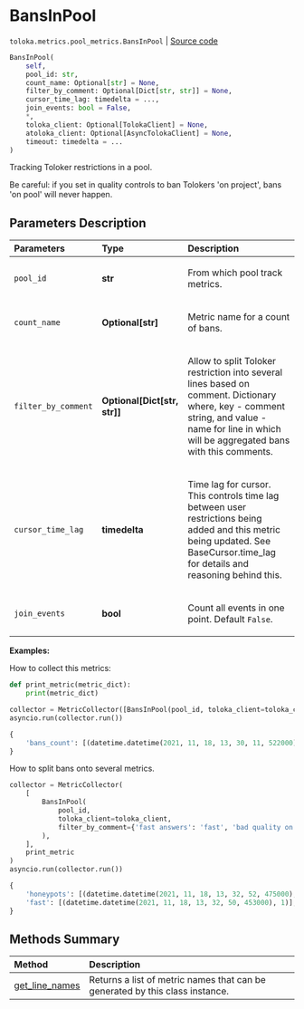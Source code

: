 # BansInPool
`toloka.metrics.pool_metrics.BansInPool` | [Source code](https://github.com/Toloka/toloka-kit/blob/v1.2.0/src/metrics/pool_metrics.py#L449)

```python
BansInPool(
    self,
    pool_id: str,
    count_name: Optional[str] = None,
    filter_by_comment: Optional[Dict[str, str]] = None,
    cursor_time_lag: timedelta = ...,
    join_events: bool = False,
    *,
    toloka_client: Optional[TolokaClient] = None,
    atoloka_client: Optional[AsyncTolokaClient] = None,
    timeout: timedelta = ...
)
```

Tracking Toloker restrictions in a pool.


Be careful: if you set in quality controls to ban Tolokers 'on project', bans 'on pool' will never happen.

## Parameters Description

| Parameters | Type | Description |
| :----------| :----| :-----------|
`pool_id`|**str**|<p>From which pool track metrics.</p>
`count_name`|**Optional\[str\]**|<p>Metric name for a count of bans.</p>
`filter_by_comment`|**Optional\[Dict\[str, str\]\]**|<p>Allow to split Toloker restriction into several lines based on comment. Dictionary where, key - comment string, and value - name for line in which will be aggregated bans with this comments.</p>
`cursor_time_lag`|**timedelta**|<p>Time lag for cursor. This controls time lag between user restrictions being added and this metric being updated. See BaseCursor.time_lag for details and reasoning behind this.</p>
`join_events`|**bool**|<p>Count all events in one point. Default `False`.</p>

**Examples:**

How to collect this metrics:
```python
def print_metric(metric_dict):
    print(metric_dict)

collector = MetricCollector([BansInPool(pool_id, toloka_client=toloka_client)], print_metric)
asyncio.run(collector.run())
```

```python
{
    'bans_count': [(datetime.datetime(2021, 11, 18, 13, 30, 11, 522000), 1)],
}
```

How to split bans onto several metrics.
```python
collector = MetricCollector(
    [
        BansInPool(
            pool_id,
            toloka_client=toloka_client,
            filter_by_comment={'fast answers': 'fast', 'bad quality on honeypots': 'honeypots'}
        ),
    ],
    print_metric
)
asyncio.run(collector.run())
```

```python
{
    'honeypots': [(datetime.datetime(2021, 11, 18, 13, 32, 52, 475000), 1)],
    'fast': [(datetime.datetime(2021, 11, 18, 13, 32, 50, 453000), 1)],
}
```
## Methods Summary

| Method | Description |
| :------| :-----------|
[get_line_names](toloka.metrics.pool_metrics.BansInPool.get_line_names.md)| Returns a list of metric names that can be generated by this class instance.
